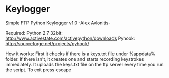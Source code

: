 Keylogger
=========

Simple FTP Python Keylogger v1.0 -Alex Avlonitis-

Required:
Python 2.7 32bit: http://www.activestate.com/activepython/downloads
Pyhook: http://sourceforge.net/projects/pyhook/

How it works:
First it checks if there is a keys.txt file under %appdata% folder.
If there isn't, it creates one and starts recording keystrokes immediately.
It uploads the keys.txt file on the ftp server every time you run the script.
To exit press escape
